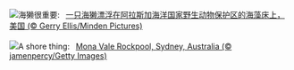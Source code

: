 ![](https://www.bing.com/th?id=OHR.KelpOtter_ZH-CN8297228161_UHD.jpg&w=1000)海獭很重要:&nbsp;&ensp;[一只海獭漂浮在阿拉斯加海洋国家野生动物保护区的海藻床上，美国 (© Gerry Ellis/Minden Pictures)](https://www.bing.com/th?id=OHR.KelpOtter_ZH-CN8297228161_UHD.jpg)
<br><br/>
![](https://www.bing.com/th?id=OHR.MonaValePool_EN-US4805820773_UHD.jpg&w=1000)A shore thing:&nbsp;&ensp;[Mona Vale Rockpool, Sydney, Australia (© jamenpercy/Getty Images)](https://www.bing.com/th?id=OHR.MonaValePool_EN-US4805820773_UHD.jpg)
<br><br/>
